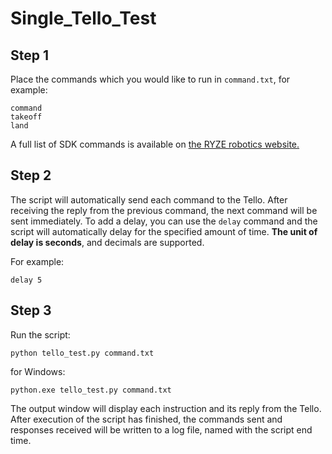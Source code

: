 # Single_Tello_Test
## Step 1

Place the commands which you would like to run in `command.txt`, for example:

```
command
takeoff
land
```

A full list of SDK commands is available on [the RYZE robotics website.](https://dl-cdn.ryzerobotics.com/downloads/Tello/Tello%20SDK%202.0%20User%20Guide.pdf)

## Step 2
The script will automatically send each command to the Tello. After receiving the reply from the previous command, the next command will be sent immediately.
To add a delay, you can use the `delay` command and the script will automatically delay for the specified amount of time. **The unit of delay is seconds**, and decimals are supported.

For example:

```
delay 5
```

## Step 3

Run the script:

```
python tello_test.py command.txt
```

  for Windows:
  
```
python.exe tello_test.py command.txt
```

The output window will display each instruction and its reply from the Tello. After execution of the script has finished, the commands sent and responses received will be written to a log file, named with the script end time.

